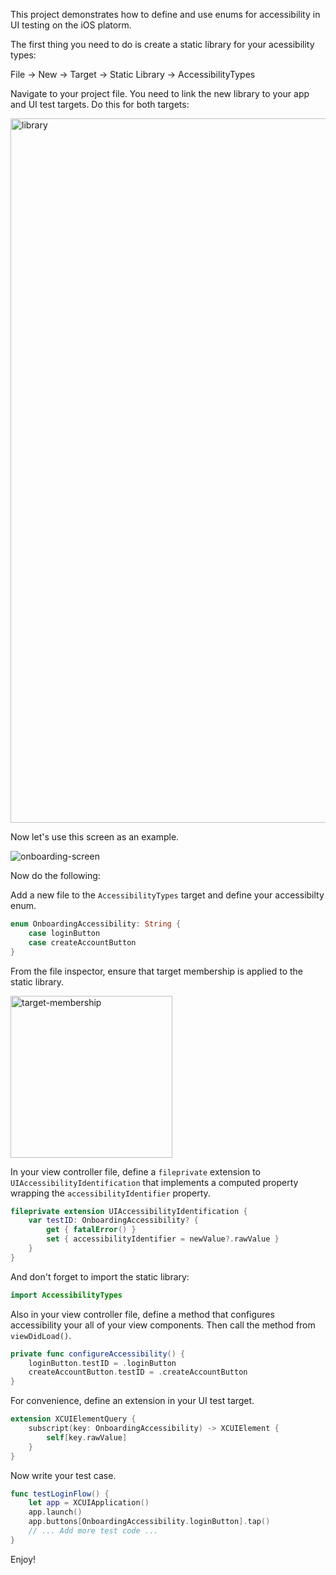 This project demonstrates how to define and use enums for accessibility in UI testing on the iOS platorm.

The first thing you need to do is create a static library for your acessibility types:

File -> New -> Target -> Static Library -> AccessibilityTypes

Navigate to your project file. You need to link the new library to your app and UI test targets. Do this for both targets:

<img width="1127" alt="library" src="https://github.com/robertcrabtree/AccessibilityDemo/assets/924214/7e930123-1604-43a3-8573-4f6cf4bd658d">

Now let's use this screen as an example.

![onboarding-screen](https://github.com/robertcrabtree/AccessibilityDemo/assets/924214/8b2f4427-c99b-4527-a861-563d64ebf341)

Now do the following:

Add a new file to the `AccessibilityTypes` target and define your accessibilty enum.

```swift
enum OnboardingAccessibility: String {
    case loginButton
    case createAccountButton
}
```

From the file inspector, ensure that target membership is applied to the static library.

<img width="259" alt="target-membership" src="https://github.com/robertcrabtree/AccessibilityDemo/assets/924214/e55da8a2-4168-43d6-a4ba-41c5ea183700">


In your view controller file, define a `fileprivate` extension to `UIAccessibilityIdentification` that implements a computed property wrapping the `accessibilityIdentifier` property.

```swift
fileprivate extension UIAccessibilityIdentification {
    var testID: OnboardingAccessibility? {
        get { fatalError() }
        set { accessibilityIdentifier = newValue?.rawValue }
    }
}
```

And don't forget to import the static library:

```swift
import AccessibilityTypes
```

Also in your view controller file, define a method that configures accessibility your all of your view components. Then call the method from `viewDidLoad()`.

```swift
private func configureAccessibility() {
    loginButton.testID = .loginButton
    createAccountButton.testID = .createAccountButton
}
```

For convenience, define an extension in your UI test target.

```swift
extension XCUIElementQuery {
    subscript(key: OnboardingAccessibility) -> XCUIElement {
        self[key.rawValue]
    }
}
```

Now write your test case.

```swift
func testLoginFlow() {
    let app = XCUIApplication()
    app.launch()
    app.buttons[OnboardingAccessibility.loginButton].tap()
    // ... Add more test code ...
}
```

Enjoy!
